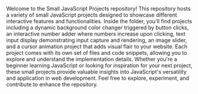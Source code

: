 Welcome to the Small JavaScript Projects repository! This repository hosts a variety of small JavaScript projects designed to showcase different interactive features and functionalities. Inside the folder, you'll find projects including a dynamic background color changer triggered by button clicks, an interactive number adder where numbers increase upon clicking, text input display demonstrating input capture and rendering, an image slider, and a cursor animation project that adds visual flair to your website. Each project comes with its own set of files and code snippets, allowing you to explore and understand the implementation details. Whether you're a beginner learning JavaScript or looking for inspiration for your next project, these small projects provide valuable insights into JavaScript's versatility and application in web development. Feel free to explore, experiment, and contribute to enhance the repository.
